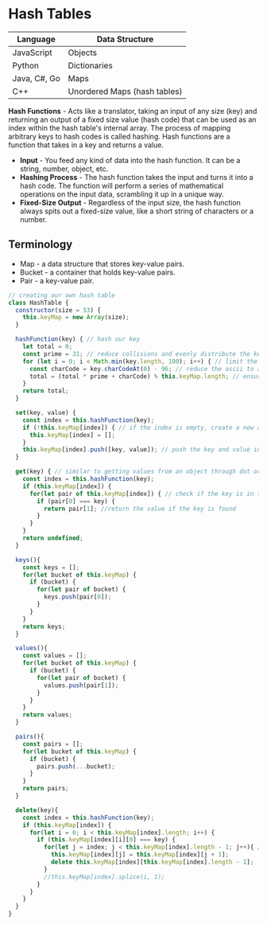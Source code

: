 # Hash Tables
| Language | Data Structure |
| -------- | -------------- |
JavaScript | Objects |
Python | Dictionaries |
Java, C#, Go | Maps |
C++ | Unordered Maps (hash tables) |

**Hash Functions** - Acts like a translator, taking an input of any size (key) and returning an output of a fixed size value (hash code) that can be used as an index within the hash table's internal array. The process of mapping arbitrary keys to hash codes is called hashing. Hash functions are a function that takes in a key and returns a value.

* **Input** - You feed any kind of data into the hash function. It can be a string, number, object, etc.
* **Hashing Process** - The hash function takes the input and turns it into a hash code. The function will perform a series of mathematical operations on the input data, scrambling it up in a unique way.
* **Fixed-Size Output** - Regardless of the input size, the hash function always spits out a fixed-size value, like a short string of characters or a number. 

## Terminology 
* Map - a data structure that stores key-value pairs.
* Bucket - a container that holds key-value pairs.
* Pair - a key-value pair.

```js
// creating our own hash table
class HashTable {
  constructor(size = 53) {
    this.keyMap = new Array(size);
  }

  hashFunction(key) { // hash our key
    let total = 0;
    const prime = 31; // reduce collisions and evenly distribute the keys
    for (let i = 0; i < Math.min(key.length, 100); i++) { // limit the key length to 100 characters to prevent excessive memory usage for longer keys. 
      const charCode = key.charCodeAt(0) - 96; // reduce the ascii to a smaller range of alphabets
      total = (total * prime + charCode) % this.keyMap.length; // ensure the hash is within the bounds of the array. 
    }
    return total;
  }

  set(key, value) {
    const index = this.hashFunction(key);
    if (!this.keyMap[index]) { // if the index is empty, create a new array
      this.keyMap[index] = [];
    }
    this.keyMap[index].push([key, value]); // push the key and value into the array
  }

  get(key) { // similar to getting values from an object through dot or bracket notation
    const index = this.hashFunction(key);
    if (this.keyMap[index]) {
      for(let pair of this.keyMap[index]) { // check if the key is in the array
        if (pair[0] === key) { 
          return pair[1]; //return the value if the key is found
        }
      }
    }
    return undefined;
  }

  keys(){
    const keys = [];
    for(let bucket of this.keyMap) {
      if (bucket) {
        for(let pair of bucket) {
          keys.push(pair[0]);
        }
      }
    }
    return keys;
  }

  values(){
    const values = [];
    for(let bucket of this.keyMap) {
      if (bucket) {
        for(let pair of bucket) {
          values.push(pair[1]);
        }
      }
    }
    return values;
  }

  pairs(){
    const pairs = [];
    for(let bucket of this.keyMap) {
      if (bucket) {
        pairs.push(...bucket);
      }
    }
    return pairs; 
  }

  delete(key){ 
    const index = this.hashFunction(key);
    if (this.keyMap[index]) {
      for(let i = 0; i < this.keyMap[index].length; i++) {
        if (this.keyMap[index][i][0] === key) {
          for(let j = index; j < this.keyMap[index].length - 1; j++){ //basically the same as splice
            this.keyMap[index][j] = this.keyMap[index][j + 1];
            delete this.keyMap[index][this.keyMap[index].length - 1];
          }
          //this.keyMap[index].splice(i, 1);
        }
      }
    }
  }
}
```
